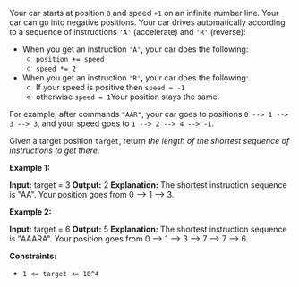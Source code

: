 
Your car starts at position  `0`  and speed  `+1`  on an infinite number line. Your car can go into negative positions. Your car drives automatically according to a sequence of instructions  `'A'`  (accelerate) and  `'R'`  (reverse):

-   When you get an instruction  `'A'`, your car does the following:
    -   `position += speed`
    -   `speed *= 2`
-   When you get an instruction  `'R'`, your car does the following:
    -   If your speed is positive then  `speed = -1`
    -   otherwise  `speed = 1`Your position stays the same.

For example, after commands  `"AAR"`, your car goes to positions  `0 --> 1 --> 3 --> 3`, and your speed goes to  `1 --> 2 --> 4 --> -1`.

Given a target position  `target`, return  _the length of the shortest sequence of instructions to get there_.

**Example 1:**

**Input:** target = 3
**Output:** 2
**Explanation:**
The shortest instruction sequence is "AA".
Your position goes from 0 --> 1 --> 3.

**Example 2:**

**Input:** target = 6
**Output:** 5
**Explanation:**
The shortest instruction sequence is "AAARA".
Your position goes from 0 --> 1 --> 3 --> 7 --> 7 --> 6.

**Constraints:**

-   `1 <= target <= 10^4`